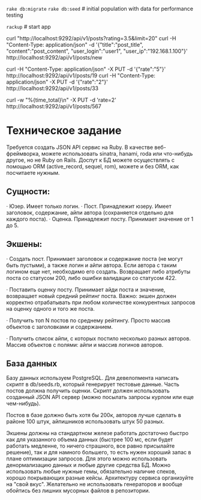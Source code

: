 
`rake db:migrate`
`rake db:seed` # initial population with data for performance testing

`rackup` # start app


curl "http://localhost:9292/api/v1/posts?rating=3.5&limit=20"
curl -H "Content-Type: application/json" -d '{"title":"post_title", "content":"post_content", "user_login":"user1", "user_ip":"192.168.1.100"}' http://localhost:9292/api/v1/posts/new

curl -H "Content-Type: application/json" -X PUT -d '{"rate":"5"}' http://localhost:9292/api/v1/posts/19
curl -H "Content-Type: application/json" -X PUT -d '{"rate":"2"}' http://localhost:9292/api/v1/posts/33


curl -w "%{time_total}\n" -X PUT -d 'rate=2' http://localhost:9292/api/v1/posts/567





# Техническое задание

Требуется создать JSON API сервис на Ruby. В качестве веб-фреймворка, можете использовать sinatra, hanami, roda или что-нибудь другое, но не Ruby on Rails. Доспут к БД можете осуществлять с помощью ORM (active_record, sequel, rom), можете и без ORM, как посчитаете нужным.

## Сущности:

·    Юзер. Имеет только логин.
·    Пост. Принадлежит юзеру. Имеет заголовок, содержание, айпи автора (сохраняется отдельно для каждого поста).
·    Оценка. Принадлежит посту. Принимает значение от 1 до 5.

## Экшены:

·    Создать пост. Принимает заголовок и содержание поста (не могут быть пустыми), а также логин и айпи автора. Если автора с таким логином еще нет, необходимо его создать. Возвращает либо атрибуты поста со статусом 200, либо ошибки валидации со статусом 422.

·    Поставить оценку посту. Принимает айди поста и значение, возвращает новый средний рейтинг поста. Важно: экшен должен корректно отрабатывать при любом количестве конкурентных запросов на оценку одного и того же поста.

·    Получить топ N постов по среднему рейтингу. Просто массив объектов с заголовками и содержанием.

·    Получить список айпи, с которых постило несколько разных авторов. Массив объектов с полями: айпи и массив логинов авторов.

## База данных
Базу данных используем PostgreSQL. Для девелопмента написать скрипт в db/seeds.rb, который генерирует тестовые данные. Часть постов должна получить оценки. Скрипт должен использовать созданный JSON API сервер (можно посылать запросы курлом или еще чем-нибудь).

Постов в базе должно быть хотя бы 200к, авторов лучше сделать в районе 100 штук, айпишников использовать штук 50 разных.

Экшены должны на стандартном железе работать достаточно быстро как для указанного объема данных (быстрее 100 мс, если будет работать медленне, то ничего страшного, все равно присылайте решение), так и для намного большего, то есть нужен хороший запас в плане оптимизации запросов. Для этого можно использовать денормализацию данных и любые другие средства БД. Можно использовать любые нужные гемы, обязательно наличие спеков, хорошо покрывающих разные кейсы. Архитектуру сервиса организуйте на "свой вкус". Желательно не использовать генераторов и вообще обойтись без лишних мусорных файлов в репозитории.

